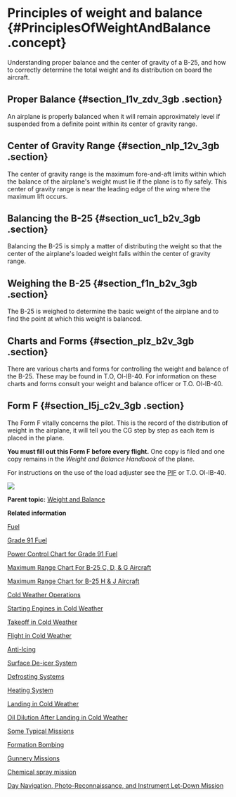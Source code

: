 # Principles of weight and balance {#PrinciplesOfWeightAndBalance .concept}

Understanding proper balance and the center of gravity of a B-25, and how to correctly determine the total weight and its distribution on board the aircraft.

## Proper Balance {#section_l1v_zdv_3gb .section}

An airplane is properly balanced when it will remain approximately level if suspended from a definite point within its center of gravity range.

## Center of Gravity Range {#section_nlp_12v_3gb .section}

The center of gravity range is the maximum fore-and-aft limits within which the balance of the airplane's weight must lie if the plane is to fly safely. This center of gravity range is near the leading edge of the wing where the maximum lift occurs.

## Balancing the B-25 {#section_uc1_b2v_3gb .section}

Balancing the B-25 is simply a matter of distributing the weight so that the center of the airplane's loaded weight falls within the center of gravity range.

## Weighing the B-25 {#section_f1n_b2v_3gb .section}

The B-25 is weighed to determine the basic weight of the airplane and to find the point at which this weight is balanced.

## Charts and Forms {#section_plz_b2v_3gb .section}

There are various charts and forms for controlling the weight and balance of the B-25. These may be found in T.O, Ol-lB-40. For information on these charts and forms consult your weight and balance officer or T.O. Ol-lB-40.

## Form F {#section_l5j_c2v_3gb .section}

The Form F vitally concerns the pilot. This is the record of the distribution of weight in the airplane, it will tell you the CG step by step as each item is placed in the plane.

**You must fill out this Form F before every flight.** One copy is filed and one copy remains in the *Weight and Balance Handbook* of the plane.

For instructions on the use of the load adjuster see the [PIF](../glossentries/gl_PIF.md) or T.O. Ol-lB-40.

![](../images/weight_form_F.png)

**Parent topic:** [Weight and Balance](../topics/WeightAndBalance.md)

**Related information**  


[Fuel](../topics/fuel.md)

[Grade 91 Fuel](../topics/grade_91_fuel.md)

[Power Control Chart for Grade 91 Fuel](../topics/power_control_chart_for_grade_91_fuel.md)

[Maximum Range Chart For B-25 C, D, & G Aircraft](../topics/maximum_range_chart_for_b_25_c_d_and_g_aircraft.md)

[Maximum Range Chart for B-25 H & J Aircraft](../topics/maximum_range_chart_for_b_25_h_and_j_aircraft.md)

[Cold Weather Operations](../topics/cold_weather_operations.md)

[Starting Engines in Cold Weather](../topics/starting_engines_in_cold_weather.md)

[Takeoff in Cold Weather](../topics/takeoff_in_cold_weather.md)

[Flight in Cold Weather](../topics/flight_in_cold_weather.md)

[Anti-Icing](../topics/anti_icing.md)

[Surface De-icer System](../topics/surface_de_icer_system.md)

[Defrosting Systems](../topics/defrosting_systems.md)

[Heating System](../topics/heating_system.md)

[Landing in Cold Weather](../topics/landing_in_cold_weather.md)

[Oil Dilution After Landing in Cold Weather](../topics/oil_dilution_after_landing_in_cold_weather.md)

[Some Typical Missions](../topics/some_typical_missions.md)

[Formation Bombing](../topics/formation_bombing.md)

[Gunnery Missions](../topics/gunnery_missions.md)

[Chemical spray mission](../topics/ChemicalSprayMission.md)

[Day Navigation, Photo-Reconnaissance, and Instrument Let-Down Mission](../topics/day_navigation_photo_reconnaissance_and_instrument_let_down_mission.md)

